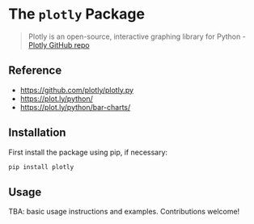 # The `plotly` Package

> Plotly is an open-source, interactive graphing library for Python - [Plotly GitHub repo](https://github.com/plotly/plotly.py)

## Reference

  + https://github.com/plotly/plotly.py
  + https://plot.ly/python/
  + https://plot.ly/python/bar-charts/

## Installation

First install the package using pip, if necessary:

```sh
pip install plotly
```

## Usage

TBA: basic usage instructions and examples. Contributions welcome!
